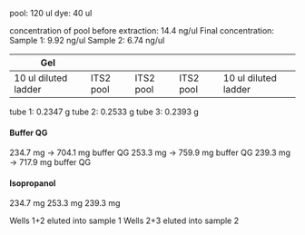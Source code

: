 pool: 120 ul
dye: 40 ul

concentration of pool before extraction: 14.4 ng/ul
Final concentration: 
Sample 1: 9.92 ng/ul
Sample 2: 6.74 ng/ul

| Gel                  |           |           |           |                      |
| -------------------- | --------- | --------- | --------- | -------------------- |
| 10 ul diluted ladder | ITS2 pool | ITS2 pool | ITS2 pool | 10 ul diluted ladder |

tube 1: 0.2347 g
tube 2: 0.2533 g
tube 3: 0.2393 g

#### Buffer QG
234.7 mg -> 704.1 mg buffer QG
253.3 mg -> 759.9 mg buffer QG
239.3 mg -> 717.9 mg buffer QG

#### Isopropanol
234.7 mg
253.3 mg
239.3 mg

Wells 1+2 eluted into sample 1
Wells 2+3 eluted into sample 2

